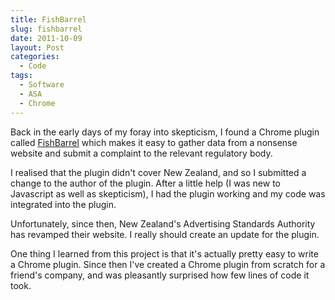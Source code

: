```yaml
---
title: FishBarrel
slug: fishbarrel
date: 2011-10-09
layout: Post
categories:
  - Code
tags:
  - Software
  - ASA
  - Chrome
---
```


Back in the early days of my foray into skepticism, I found a Chrome plugin called [FishBarrel](https://chrome.google.com/webstore/detail/fishbarrel/anacdmlkdpleidkhaenamooegbidibfg) which makes it easy to gather data from a nonsense website and submit a complaint to the relevant regulatory body.

<!-- more -->

I realised that the plugin didn't cover New Zealand, and so I submitted a change to the author of the plugin. After a little help (I was new to Javascript as well as skepticism), I had the plugin working and my code was integrated into the plugin.

Unfortunately, since then, New Zealand's Advertising Standards Authority has revamped their website. I really should create an update for the plugin.

One thing I learned from this project is that it's actually pretty easy to write a Chrome plugin. Since then I've created a Chrome plugin from scratch for a friend's company, and was pleasantly surprised how few lines of code it took.
